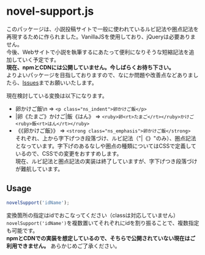 # novel-support.js
このパッケージは、小説投稿サイトで一般に使われているルビ記法や圏点記法を再現するために作られました。VanillaJSを使用しており、jQueryは必要ありません。  
今後、Webサイトで小説を執筆するにあたって便利になりそうな短縮記法を追加していく予定です。  
**現在、npmとCDNには公開していません。今しばらくお待ち下さい。**  
よりよいパッケージを目指しておりますので、なにか問題や改善点などありましたら、[Issues](https://github.com/windChimeYK/novel-support.js/issues)までお願いいたします。

現在検討している変換は以下になります。
* 卵かけご飯\n => `<p class="ns_indent">卵かけご飯</p>`
* |卵《たまご》かけご|飯《はん》 => `<ruby>卵<rt>たまご</rt></ruby>かけご<ruby>飯<rt>はん</rt></ruby>`
* 《《卵かけご飯》》 => `<strong class="ns_emphasis">卵かけご飯</strong>`  
それぞれ、上から字下げつき段落づけ、ルビ記法（"|《》"のみ）、圏点記法となっています。字下げのあるなしや圏点の種類についてはCSSで定義しているので、CSSでの変更をおすすめします。  
現在、ルビ記法と圏点記法の実装は終了していますが、字下げつき段落づけが難航しています。

## Usage
``` JavaScript
novelSupport('idName');
```
変換箇所の指定はidでおこなってください（classは対応していません）  
`novelSupport('idName')`を複数置いてそれぞれにidを割り振ることで、複数指定も可能です。  
**npmとCDNでの実装を想定しているので、そちらで公開されていない現在はご利用できません。**
あらかじめご了承ください。